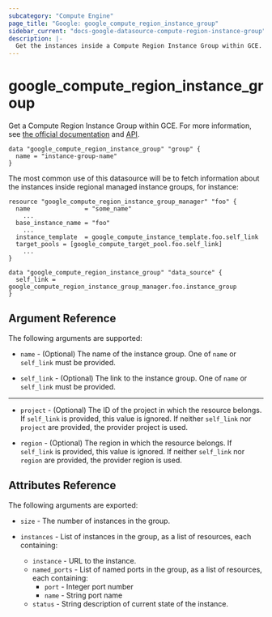 ```yaml
---
subcategory: "Compute Engine"
page_title: "Google: google_compute_region_instance_group"
sidebar_current: "docs-google-datasource-compute-region-instance-group"
description: |-
  Get the instances inside a Compute Region Instance Group within GCE.
---
```


# google\_compute\_region\_instance\_group

Get a Compute Region Instance Group within GCE.
For more information, see [the official documentation](https://cloud.google.com/compute/docs/instance-groups/distributing-instances-with-regional-instance-groups) and [API](https://cloud.google.com/compute/docs/reference/latest/regionInstanceGroups).

```hcl
data "google_compute_region_instance_group" "group" {
  name = "instance-group-name"
}
```

The most common use of this datasource will be to fetch information about the instances inside regional managed instance groups, for instance:

```hcl
resource "google_compute_region_instance_group_manager" "foo" {
  name               = "some_name"
    ...
  base_instance_name = "foo"
    ...
  instance_template  = google_compute_instance_template.foo.self_link
  target_pools = [google_compute_target_pool.foo.self_link]
    ...
}

data "google_compute_region_instance_group" "data_source" {
  self_link = google_compute_region_instance_group_manager.foo.instance_group
}
```

## Argument Reference

The following arguments are supported:

* `name` - (Optional) The name of the instance group.  One of `name` or `self_link` must be provided.

* `self_link` - (Optional) The link to the instance group.  One of `name` or `self_link` must be provided.

- - -

* `project` - (Optional) The ID of the project in which the resource belongs.
    If `self_link` is provided, this value is ignored.  If neither `self_link`
    nor `project` are provided, the provider project is used.

* `region` - (Optional) The region in which the resource belongs.  If `self_link`
    is provided, this value is ignored.  If neither `self_link` nor `region` are
    provided, the provider region is used.

## Attributes Reference

The following arguments are exported:

* `size` - The number of instances in the group.

* `instances` - List of instances in the group, as a list of resources, each containing:
    * `instance` - URL to the instance.
    * `named_ports` - List of named ports in the group, as a list of resources, each containing:
        * `port` - Integer port number
        * `name` - String port name
    * `status` - String description of current state of the instance.
